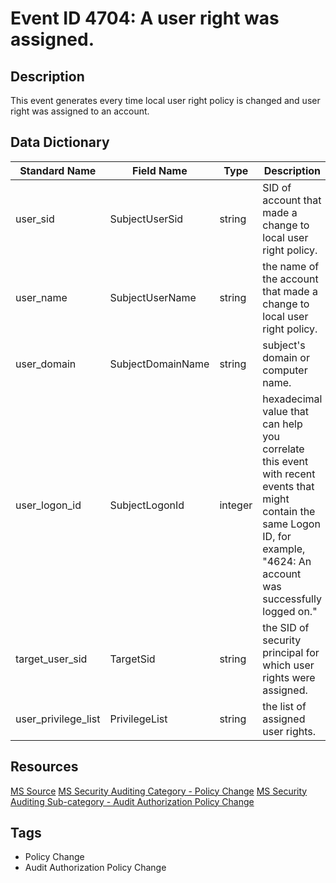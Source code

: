 # Event ID 4704: A user right was assigned.

## Description
This event generates every time local user right policy is changed and user right was assigned to an account.

## Data Dictionary
|Standard Name|Field Name|Type|Description|Sample Value|
|---|---|---|---|---|
|user_sid|SubjectUserSid|string|SID of account that made a change to local user right policy.|S-1-5-18|
|user_name|SubjectUserName|string|the name of the account that made a change to local user right policy.|DC01$|
|user_domain|SubjectDomainName|string|subject's domain or computer name.|CONTOSO|
|user_logon_id|SubjectLogonId|integer|hexadecimal value that can help you correlate this event with recent events that might contain the same Logon ID, for example, "4624: An account was successfully logged on."|0x3e7|
|target_user_sid|TargetSid|string|the SID of security principal for which user rights were assigned.|S-1-5-21-3457937927-2839227994-823803824-1104|
|user_privilege_list|PrivilegeList|string|the list of assigned user rights.|SeAuditPrivilege SeIncreaseWorkingSetPrivilege|

## Resources
[MS Source](https://github.com/MicrosoftDocs/windows-itpro-docs/blob/public/windows/security/threat-protection/auditing/event-4704.md)
[MS Security Auditing Category - Policy Change](https://docs.microsoft.com/en-us/windows/security/threat-protection/auditing/advanced-security-audit-policy-settings#policy-change)
[MS Security Auditing Sub-category - Audit Authorization Policy Change](https://github.com/MicrosoftDocs/windows-itpro-docs/tree/master/windows/security/threat-protection/auditing/audit-authorization-policy-change.md)

## Tags
* Policy Change
* Audit Authorization Policy Change